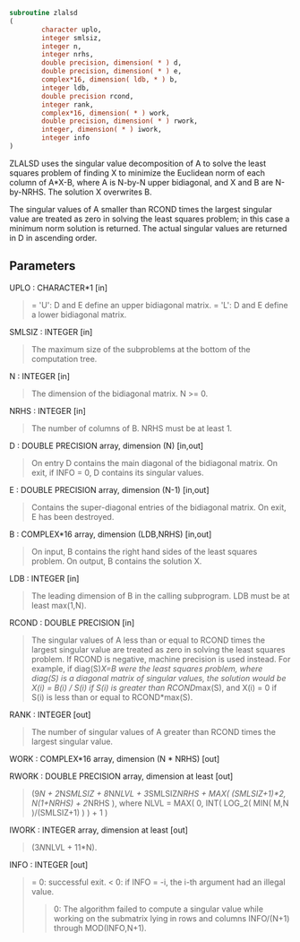 ```fortran
subroutine zlalsd
(
        character uplo,
        integer smlsiz,
        integer n,
        integer nrhs,
        double precision, dimension( * ) d,
        double precision, dimension( * ) e,
        complex*16, dimension( ldb, * ) b,
        integer ldb,
        double precision rcond,
        integer rank,
        complex*16, dimension( * ) work,
        double precision, dimension( * ) rwork,
        integer, dimension( * ) iwork,
        integer info
)
```

ZLALSD uses the singular value decomposition of A to solve the least
squares problem of finding X to minimize the Euclidean norm of each
column of A*X-B, where A is N-by-N upper bidiagonal, and X and B
are N-by-NRHS. The solution X overwrites B.

The singular values of A smaller than RCOND times the largest
singular value are treated as zero in solving the least squares
problem; in this case a minimum norm solution is returned.
The actual singular values are returned in D in ascending order.

## Parameters
UPLO : CHARACTER*1 [in]
> = 'U': D and E define an upper bidiagonal matrix.
> = 'L': D and E define a  lower bidiagonal matrix.

SMLSIZ : INTEGER [in]
> The maximum size of the subproblems at the bottom of the
> computation tree.

N : INTEGER [in]
> The dimension of the  bidiagonal matrix.  N >= 0.

NRHS : INTEGER [in]
> The number of columns of B. NRHS must be at least 1.

D : DOUBLE PRECISION array, dimension (N) [in,out]
> On entry D contains the main diagonal of the bidiagonal
> matrix. On exit, if INFO = 0, D contains its singular values.

E : DOUBLE PRECISION array, dimension (N-1) [in,out]
> Contains the super-diagonal entries of the bidiagonal matrix.
> On exit, E has been destroyed.

B : COMPLEX*16 array, dimension (LDB,NRHS) [in,out]
> On input, B contains the right hand sides of the least
> squares problem. On output, B contains the solution X.

LDB : INTEGER [in]
> The leading dimension of B in the calling subprogram.
> LDB must be at least max(1,N).

RCOND : DOUBLE PRECISION [in]
> The singular values of A less than or equal to RCOND times
> the largest singular value are treated as zero in solving
> the least squares problem. If RCOND is negative,
> machine precision is used instead.
> For example, if diag(S)*X=B were the least squares problem,
> where diag(S) is a diagonal matrix of singular values, the
> solution would be X(i) = B(i) / S(i) if S(i) is greater than
> RCOND*max(S), and X(i) = 0 if S(i) is less than or equal to
> RCOND*max(S).

RANK : INTEGER [out]
> The number of singular values of A greater than RCOND times
> the largest singular value.

WORK : COMPLEX*16 array, dimension (N * NRHS) [out]

RWORK : DOUBLE PRECISION array, dimension at least [out]
> (9*N + 2*N*SMLSIZ + 8*N*NLVL + 3*SMLSIZ*NRHS +
> MAX( (SMLSIZ+1)**2, N*(1+NRHS) + 2*NRHS ),
> where
> NLVL = MAX( 0, INT( LOG_2( MIN( M,N )/(SMLSIZ+1) ) ) + 1 )

IWORK : INTEGER array, dimension at least [out]
> (3*N*NLVL + 11*N).

INFO : INTEGER [out]
> = 0:  successful exit.
> < 0:  if INFO = -i, the i-th argument had an illegal value.
> > 0:  The algorithm failed to compute a singular value while
> working on the submatrix lying in rows and columns
> INFO/(N+1) through MOD(INFO,N+1).
